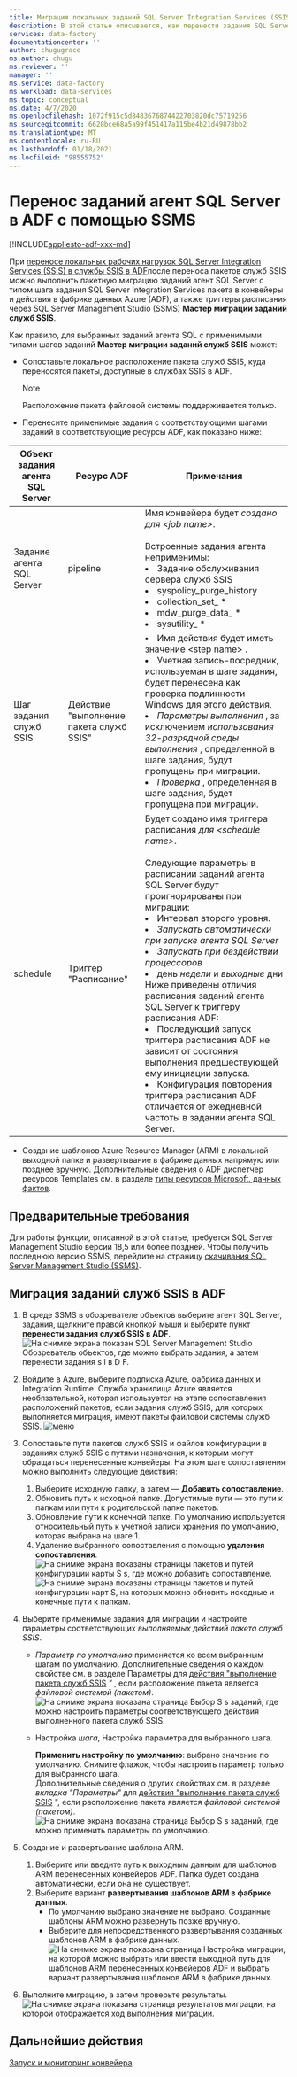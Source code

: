 ```yaml
---
title: Миграция локальных заданий SQL Server Integration Services (SSIS) в фабрику данных Azure
description: В этой статье описывается, как перенести задания SQL Server Integration Services (SSIS) в конвейеры или действия/триггеры фабрики данных Azure с помощью SQL Server Management Studio.
services: data-factory
documentationcenter: ''
author: chugugrace
ms.author: chugu
ms.reviewer: ''
manager: ''
ms.service: data-factory
ms.workload: data-services
ms.topic: conceptual
ms.date: 4/7/2020
ms.openlocfilehash: 1072f915c5d8483676874422703820dc75719256
ms.sourcegitcommit: 6628bce68a5a99f451417a115be4b21d49878bb2
ms.translationtype: MT
ms.contentlocale: ru-RU
ms.lasthandoff: 01/18/2021
ms.locfileid: "98555752"
---
```

# <a name="migrate-sql-server-agent-jobs-to-adf-with-ssms"></a>Перенос заданий агент SQL Server в ADF с помощью SSMS

[!INCLUDE[appliesto-adf-xxx-md](includes/appliesto-adf-xxx-md.md)]

При [переносе локальных рабочих нагрузок SQL Server Integration Services (SSIS) в службы SSIS в ADF](scenario-ssis-migration-overview.md)после переноса пакетов служб SSIS можно выполнить пакетную миграцию заданий агент SQL Server с типом шага задания SQL Server Integration Services пакета в конвейеры и действия в фабрике данных Azure (ADF), а также триггеры расписания через SQL Server Management Studio (SSMS) **Мастер миграции заданий служб SSIS**.

Как правило, для выбранных заданий агента SQL с применимыми типами шагов заданий **Мастер миграции заданий служб SSIS** может:

- Сопоставьте локальное расположение пакета служб SSIS, куда переносятся пакеты, доступные в службах SSIS в ADF.
    > [!NOTE]
    > Расположение пакета файловой системы поддерживается только.
- Перенесите применимые задания с соответствующими шагами заданий в соответствующие ресурсы ADF, как показано ниже:

|Объект задания агента SQL Server  |Ресурс ADF  |Примечания|
|---------|---------|---------|
|Задание агента SQL Server|pipeline     |Имя конвейера будет *создано для \<job name>*. <br> <br> Встроенные задания агента неприменимы: <li> Задание обслуживания сервера служб SSIS <li> syspolicy_purge_history <li> collection_set_ * <li> mdw_purge_data_ * <li> sysutility_ *|
|Шаг задания служб SSIS|Действие "выполнение пакета служб SSIS"|<li> Имя действия будет иметь значение \<step name> . <li> Учетная запись-посредник, используемая в шаге задания, будет перенесена как проверка подлинности Windows для этого действия. <li> *Параметры выполнения* , за исключением *использования 32-разрядной среды выполнения* , определенной в шаге задания, будут пропущены при миграции. <li> *Проверка* , определенная в шаге задания, будет пропущена при миграции.|
|schedule      |Триггер "Расписание"        |Будет создано имя триггера расписания *для \<schedule name>*. <br> <br> Следующие параметры в расписании заданий агента SQL Server будут проигнорированы при миграции: <li> Интервал второго уровня. <li> *Запускать автоматически при запуске агента SQL Server* <li> *Запускать при бездействии процессоров* <li> день *недели* и *выходные* дни<time zone> <br> Ниже приведены отличия расписания заданий агента SQL Server к триггеру расписания ADF: <li> Последующий запуск триггера расписания ADF не зависит от состояния выполнения предшествующей ему инициации запуска. <li> Конфигурация повторения триггера расписания ADF отличается от ежедневной частоты в задании агента SQL Server.|

- Создание шаблонов Azure Resource Manager (ARM) в локальной выходной папке и развертывание в фабрике данных напрямую или позднее вручную. Дополнительные сведения о ADF диспетчер ресурсов Templates см. в разделе [типы ресурсов Microsoft. данных фактов](/azure/templates/microsoft.datafactory/allversions).

## <a name="prerequisites"></a>Предварительные требования

Для работы функции, описанной в этой статье, требуется SQL Server Management Studio версии 18,5 или более поздней. Чтобы получить последнюю версию SSMS, перейдите на страницу [скачивания SQL Server Management Studio (SSMS)](/sql/ssms/download-sql-server-management-studio-ssms).

## <a name="migrate-ssis-jobs-to-adf"></a>Миграция заданий служб SSIS в ADF

1. В среде SSMS в обозревателе объектов выберите агент SQL Server, задания, щелкните правой кнопкой мыши и выберите пункт **перенести задания служб SSIS в ADF**.
![На снимке экрана показан SQL Server Management Studio Обозреватель объектов, где можно выбрать задания, а затем перенести задания s I в D F.](media/how-to-migrate-ssis-job-ssms/menu.png)

1. Войдите в Azure, выберите подписка Azure, фабрика данных и Integration Runtime. Служба хранилища Azure является необязательной, которая используется на этапе сопоставления расположений пакетов, если задания служб SSIS, для которых выполняется миграция, имеют пакеты файловой системы служб SSIS.
![меню](media/how-to-migrate-ssis-job-ssms/step1.png)

1. Сопоставьте пути пакетов служб SSIS и файлов конфигурации в заданиях служб SSIS с путями назначения, к которым могут обращаться перенесенные конвейеры. На этом шаге сопоставления можно выполнить следующие действия:

    1. Выберите исходную папку, а затем — **Добавить сопоставление**.
    1. Обновить путь к исходной папке. Допустимые пути — это пути к папкам или пути к родительской папке пакетов.
    1. Обновление пути к конечной папке. По умолчанию используется относительный путь к учетной записи хранения по умолчанию, которая выбрана на шаге 1.
    1. Удаление выбранного сопоставления с помощью **удаления сопоставления**.
![На снимке экрана показаны страницы пакетов и путей конфигурации карты S s, где можно добавить сопоставление. ](media/how-to-migrate-ssis-job-ssms/step2.png)
 ![ На снимке экрана показаны страницы пакетов и путей конфигурации карт S, на которых можно обновить исходные и конечные пути к папкам.](media/how-to-migrate-ssis-job-ssms/step2-1.png)

1. Выберите применимые задания для миграции и настройте параметры соответствующих *выполняемых действий пакета служб SSIS*.

    - *Параметр по умолчанию* применяется ко всем выбранным шагам по умолчанию. Дополнительные сведения о каждом свойстве см. в разделе Параметры для [действия "выполнение пакета служб SSIS](how-to-invoke-ssis-package-ssis-activity.md) *"* , если расположение пакета является *файловой системой (пакетом)*.
    ![На снимке экрана показана страница Выбор S s заданий, где можно настроить параметры соответствующего действия выполненного пакета служб SSIS.](media/how-to-migrate-ssis-job-ssms/step3-1.png)
    - Настройка *шага*, Настройка параметра для выбранного шага.
        
        **Применить настройку по умолчанию**: выбрано значение по умолчанию. Снимите флажок, чтобы настроить параметр только для выбранного шага.  
        Дополнительные сведения о других свойствах см. в разделе *вкладка "Параметры"* для [действия "выполнение пакета служб SSIS](how-to-invoke-ssis-package-ssis-activity.md) ", если расположение пакета является *файловой системой (пакетом)*.
    ![На снимке экрана показана страница Выбор S s заданий, где можно применить параметры по умолчанию.](media/how-to-migrate-ssis-job-ssms/step3-2.png)

1. Создание и развертывание шаблона ARM.
    1. Выберите или введите путь к выходным данным для шаблонов ARM перенесенных конвейеров ADF. Папка будет создана автоматически, если она не существует.
    2. Выберите вариант **развертывания шаблонов ARM в фабрике данных**.
        - По умолчанию выбрано значение не выбрано. Созданные шаблоны ARM можно развернуть позже вручную.
        - Выберите для непосредственного развертывания созданных шаблонов ARM в фабрике данных.
    ![На снимке экрана показана страница Настройка миграции, на которой можно выбрать или ввести выходной путь для шаблонов ARM перенесенных конвейеров ADF и выбрать вариант развертывания шаблонов ARM в фабрике данных.](media/how-to-migrate-ssis-job-ssms/step4.png)

1. Выполните миграцию, а затем проверьте результаты.
![На снимке экрана показана страница результатов миграции, на которой отображается ход выполнения миграции.](media/how-to-migrate-ssis-job-ssms/step5.png)

## <a name="next-steps"></a>Дальнейшие действия

[Запуск и мониторинг конвейера](how-to-invoke-ssis-package-ssis-activity.md)